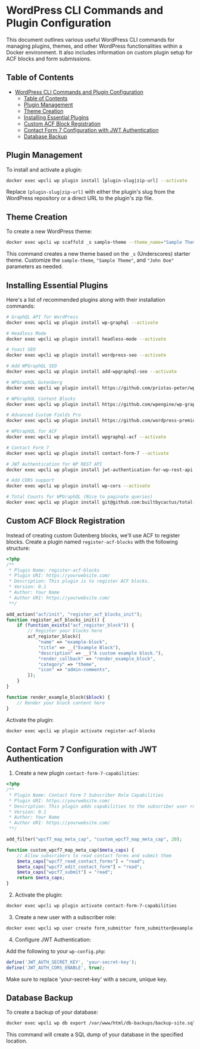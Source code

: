 # WordPress CLI Commands and Plugin Configuration

This document outlines various useful WordPress CLI commands for managing plugins, themes, and other WordPress functionalities within a Docker environment. It also includes information on custom plugin setup for ACF blocks and form submissions.

## Table of Contents

- [WordPress CLI Commands and Plugin Configuration](#wordpress-cli-commands-and-plugin-configuration)
  - [Table of Contents](#table-of-contents)
  - [Plugin Management](#plugin-management)
  - [Theme Creation](#theme-creation)
  - [Installing Essential Plugins](#installing-essential-plugins)
  - [Custom ACF Block Registration](#custom-acf-block-registration)
  - [Contact Form 7 Configuration with JWT Authentication](#contact-form-7-configuration-with-jwt-authentication)
  - [Database Backup](#database-backup)

## Plugin Management

To install and activate a plugin:

```bash
docker exec wpcli wp plugin install [plugin-slug|zip-url] --activate
```

Replace `[plugin-slug|zip-url]` with either the plugin's slug from the WordPress repository or a direct URL to the plugin's zip file.

## Theme Creation

To create a new WordPress theme:

```bash
docker exec wpcli wp scaffold _s sample-theme --theme_name="Sample Theme" --author="John Doe"
```

This command creates a new theme based on the `_s` (Underscores) starter theme. Customize the `sample-theme`, `"Sample Theme"`, and `"John Doe"` parameters as needed.

## Installing Essential Plugins

Here's a list of recommended plugins along with their installation commands:

```bash
# GraphQL API for WordPress
docker exec wpcli wp plugin install wp-graphql --activate

# Headless Mode
docker exec wpcli wp plugin install headless-mode --activate

# Yoast SEO
docker exec wpcli wp plugin install wordpress-seo --activate

# Add WPGraphQL SEO
docker exec wpcli wp plugin install add-wpgraphql-seo --activate

# WPGraphQL Gutenberg
docker exec wpcli wp plugin install https://github.com/pristas-peter/wp-graphql-gutenberg/archive/refs/heads/develop.zip --activate

# WPGraphQL Content Blocks
docker exec wpcli wp plugin install https://github.com/wpengine/wp-graphql-content-blocks/releases/latest/download/wp-graphql-content-blocks.zip --activate

# Advanced Custom Fields Pro
docker exec wpcli wp plugin install https://github.com/wordpress-premium/advanced-custom-fields-pro/archive/refs/heads/master.zip  --activate

# WPGraphQL for ACF
docker exec wpcli wp plugin install wpgraphql-acf --activate

# Contact Form 7
docker exec wpcli wp plugin install contact-form-7 --activate

# JWT Authentication for WP REST API
docker exec wpcli wp plugin install jwt-authentication-for-wp-rest-api --activate

# Add CORS support
docker exec wpcli wp plugin install wp-cors --activate

# Total Counts for WPGraphQL (Nice to paginate queries)
docker exec wpcli wp plugin install git@github.com:builtbycactus/total-counts-for-wp-graphql.git --activate
```

## Custom ACF Block Registration

Instead of creating custom Gutenberg blocks, we'll use ACF to register blocks. Create a plugin named `register-acf-blocks` with the following structure:

```php
<?php
/**
 * Plugin Name: register-acf-blocks
 * Plugin URI: https://yourwebsite.com/
 * Description: This plugin is to register ACF blocks.
 * Version: 0.1
 * Author: Your Name
 * Author URI: https://yourwebsite.com/
 **/

add_action("acf/init", "register_acf_blocks_init");
function register_acf_blocks_init() {
    if (function_exists("acf_register_block")) {
        // Register your blocks here
        acf_register_block([
            "name" => "example-block",
            "title" => __("Example Block"),
            "description" => __("A custom example block."),
            "render_callback" => "render_example_block",
            "category" => "theme",
            "icon" => "admin-comments",
        ]);
    }
}

function render_example_block($block) {
    // Render your block content here
}
```

Activate the plugin:

```bash
docker exec wpcli wp plugin activate register-acf-blocks
```

## Contact Form 7 Configuration with JWT Authentication

1. Create a new plugin `contact-form-7-capabilities`:

```php
<?php
/**
 * Plugin Name: Contact Form 7 Subscriber Role Capabilities
 * Plugin URI: https://yourwebsite.com/
 * Description: This plugin adds capabilities to the subscriber user role for Contact Form 7.
 * Version: 0.1
 * Author: Your Name
 * Author URI: https://yourwebsite.com/
 **/

add_filter("wpcf7_map_meta_cap", "custom_wpcf7_map_meta_cap", 20);

function custom_wpcf7_map_meta_cap($meta_caps) {
    // Allow subscribers to read contact forms and submit them
    $meta_caps["wpcf7_read_contact_forms"] = "read";
    $meta_caps["wpcf7_edit_contact_form"] = "read";
    $meta_caps["wpcf7_submit"] = "read";
    return $meta_caps;
}
```

2. Activate the plugin:

```bash
docker exec wpcli wp plugin activate contact-form-7-capabilities
```

3. Create a new user with a subscriber role:

```bash
docker exec wpcli wp user create form_submitter form_submitter@example.com --role=subscriber --user_pass=secure_password
```

4. Configure JWT Authentication:

Add the following to your `wp-config.php`:

```php
define('JWT_AUTH_SECRET_KEY', 'your-secret-key');
define('JWT_AUTH_CORS_ENABLE', true);
```

Make sure to replace 'your-secret-key' with a secure, unique key.

## Database Backup

To create a backup of your database:

```bash
docker exec wpcli wp db export /var/www/html/db-backups/backup-site.sql
```

This command will create a SQL dump of your database in the specified location.
